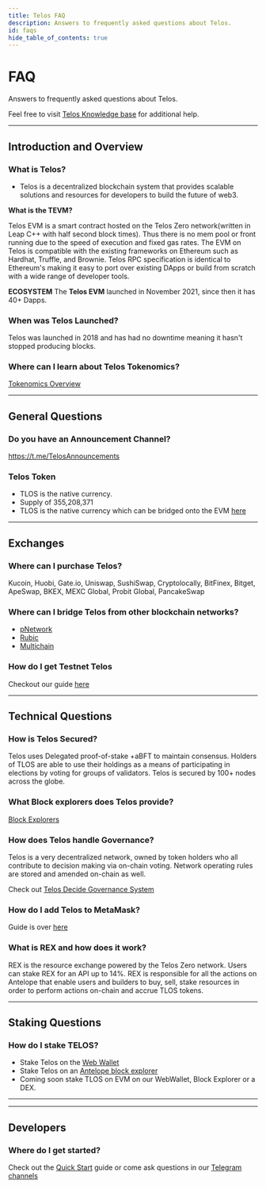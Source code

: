 ```yaml
---
title: Telos FAQ
description: Answers to frequently asked questions about Telos.
id: faqs
hide_table_of_contents: true
---
```


# FAQ

Answers to frequently asked questions about Telos.

Feel free to visit [Telos Knowledge base](https://help.telos.net/) for additional help.

---

## Introduction and Overview

### What is Telos?

- Telos is a decentralized blockchain system that provides scalable solutions and resources for developers to build the future of web3.  


**What is the TEVM?**

Telos EVM is a smart contract hosted on the Telos Zero network(written in Leap C++ with half second block times). Thus there is no mem pool or front running due to the speed of execution and fixed gas rates. The EVM on Telos is compatible with the existing frameworks on Ethereum such as Hardhat, Truffle, and Brownie. Telos RPC specification is identical to Ethereum's making it easy to port over existing DApps or build from scratch with a wide range of developer tools. 

**ECOSYSTEM**
The __Telos EVM__ launched in November 2021, since then it has 40+ Dapps.


### When was Telos Launched?
Telos was launched in 2018 and has had no downtime meaning it hasn't stopped producing blocks. 

### Where can I learn about Telos Tokenomics?
[Tokenomics Overview](https://www.telos.net/tlos-tokenomics)

---

## General Questions

### Do you have an Announcement Channel?
https://t.me/TelosAnnouncements


### Telos Token
- TLOS is the native currency. 
- Supply of 355,208,371
- TLOS is the native currency which can be bridged onto the EVM [here](https://wallet.telos.net/balance)

---

## Exchanges

### Where can I purchase Telos?
Kucoin, Huobi, Gate.io, Uniswap, SushiSwap, Cryptolocally, BitFinex, Bitget, ApeSwap, BKEX, MEXC Global, Probit Global, PancakeSwap

### Where can I bridge Telos from other blockchain networks?
- [pNetwork](https://dapp.ptokens.io/swap?asset=tlos&from=bsc&to=telos)
- [Rubic](https://rubic.exchange/)
- [Multichain](https://app.multichain.org/#/router)

### How do I get Testnet Telos
Checkout our guide [here](../quickstart/evm/getting-tlos.md#tlos-for-testnet)

---

## Technical Questions

### How is Telos Secured?

Telos uses Delegated proof-of-stake +aBFT to maintain consensus. Holders of TLOS are able to use their holdings as a means of participating in elections by voting for groups of validators. Telos is secured by 100+ nodes across the globe.

### What Block explorers does Telos provide?
[Block Explorers](https://www.telos.net/ecosystem-apps-filter/block-explorer)


### How does Telos handle Governance?
Telos is a very decentralized network, owned by token holders who all contribute to decision making via on-chain voting.  Network operating rules are stored and amended on-chain as well.

Check out [Telos Decide Governance System](../zero/governance/decide/README.md)


### How do I add Telos to MetaMask?
Guide is over [here](../evm/about/setup-a-wallet.md)
### What is REX and how does it work?
REX is the resource exchange powered by the Telos Zero network. Users can stake REX for an API up to 14%. REX is responsible for all the actions on Antelope that enable users and builders to buy, sell, stake resources in order to perform actions on-chain and accrue TLOS tokens. 

---

## Staking Questions

### How do I stake TELOS?
- Stake Telos on the [Web Wallet](https://wallet.telos.net/balance)
- Stake Telos on an [Antelope block explorer](https://www.telos.net/ecosystem-apps-filter/block-explorer)
- Coming soon stake TLOS on EVM on our WebWallet, Block Explorer or a DEX. 

---


---

## Developers

### Where do I get started?

Check out the [Quick Start](../quickstart/start-here.mdx) guide or come ask questions in our [Telegram channels](/overview/resources#community-channels)
